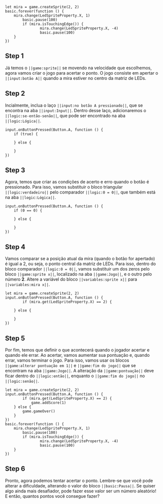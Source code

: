 ```template
let mira = game.createSprite(2, 2)
basic.forever(function () {
    mira.change(LedSpriteProperty.X, 1)
		basic.pause(100)
		if (mira.isTouchingEdge()) {
				mira.change(LedSpriteProperty.X, -4)
				basic.pause(100)
    }
})
```

## Step 1

Já temos o `||game:sprite||` se movendo na velocidade que escolhemos, agora vamos criar o jogo para
acertar o ponto. O jogo consiste em apertar o `||input:botão A||` quando a mira estiver no centro da
matriz de LEDs.

## Step 2

Incialmente, inclua o laço `||input:no botão A pressionado||`, que se encontra na aba
`||input:Input||`. Dentro desse laço, adicionaremos o `||logic:se-então-senão||`,
que pode ser encontrado na aba `||logic:Lógica||`.

```blocks
input.onButtonPressed(Button.A, function () {
    if (true) {

    } else {

    }
})
```

## Step 3

Agora, temos que criar as condições de acerto e erro quando o botão é pressionado. Para isso,
vamos substituir o bloco triangular `||logic:verdadeiro||` pelo comparador `||logic:0 = 0||`,
que também está na aba `||logic:Lógica||`.

```blocks
input.onButtonPressed(Button.A, function () {
    if (0 == 0) {

    } else {

    }
})
```

## Step 4

Vamos comparar se a posição atual da mira (quando o botão for apertado) é igual a 2, ou seja,
o ponto central da matriz de LEDs. Para isso, dentro do bloco comparador `||logic:0 = 0||`, vamos substituir
um dos zeros pelo bloco `||game:sprite x||`, localizado na aba `||game:Jogo||`, e o outro pelo número **2**.
Altere a variável do bloco `||variables:sprite x||` para `||variables:mira x||`.

```blocks
let mira = game.createSprite(2, 2)
input.onButtonPressed(Button.A, function () {
		if (mira.get(LedSpriteProperty.X) == 2) {

    } else {

    }
})
```

## Step 5

Por fim, temos que definir o que acontecerá quando o jogador acertar e quando ele errar.
Ao acertar, vamos aumentar sua pontuação e, quando errar, vamos terminar o jogo.
Para isso, vamos usar os blocos `||game:alterar pontuação em 1||` e `||game:fim do jogo||`
que se encontram na aba `||game:Jogo||`. A alteração da `||game:pontuação||` deve ficar dentro do `||logic:então||`,
enquanto o `||game:fim do jogo||` no `||logic:senão||`.

```blocks
let mira = game.createSprite(2, 2)
input.onButtonPressed(Button.A, function () {
		if (mira.get(LedSpriteProperty.X) == 2) {
			game.addScore(1)
    } else {
    	game.gameOver()
    }
})
basic.forever(function () {
    mira.change(LedSpriteProperty.X, 1)
		basic.pause(100)
		if (mira.isTouchingEdge()) {
				mira.change(LedSpriteProperty.X, -4)
				basic.pause(100)
    }
})
```

## Step 6

Pronto, agora podemos tentar acertar o ponto. Lembre-se que você pode alterar a dificuldade,
alterando o valor do bloco `||basic:Pausa||`. Se quiser algo ainda mais desafiador, pode
fazer esse valor ser um número aleatório! E então, quantos pontos você consegue fazer?
